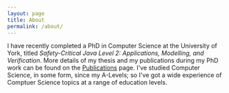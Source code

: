 ```yaml
---
layout: page
title: About
permalink: /about/
---
```


I have recently completed a PhD in Computer Science at the University of York, titled _Safety-Critical Java Level 2: Applications, Modelling, and Verification_. More details of my thesis and my publications during my PhD work can be found on the [Publications](/publications/) page. I've studied Computer Science, in some form, since my A-Levels; so I've got a wide experience of Comptuer Science topics at a range of education levels.
